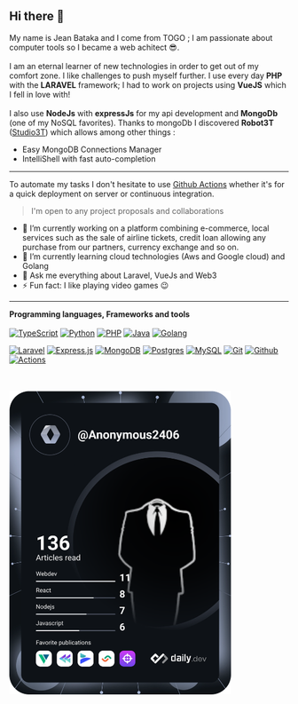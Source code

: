 ## Hi there 👋
My name is Jean Bataka and I come from TOGO <TG> ; I am passionate about computer tools so I became a web achitect 😎.<br />
<br />
I am an eternal learner of new technologies in order to get out of my comfort zone. I like challenges to push myself further. I use every day **PHP** with the **LARAVEL** framework;
I had to work on projects using **VueJS** which I fell in love with!<br />
<br />
I also use **NodeJs** with **expressJs** for my api development and **MongoDb** (one of my NoSQL favorites).
Thanks to mongoDb I discovered **Robot3T** ([Studio3T](https://robomongo.org/)) which allows among other things : 
- Easy MongoDB Connections Manager
- IntelliShell with fast auto-completion
---
To automate my tasks I don't hesitate to use [Github Actions](https://github.com/features/actions) whether it's for a quick deployment on server or continuous integration.

> I'm open to any project proposals and collaborations

- 🔭 I’m currently working on a platform combining e-commerce, local services such as the sale of airline tickets, credit loan allowing any purchase from our partners, currency exchange and so on.
- 🌱 I’m currently learning cloud technologies (Aws and Google cloud) and Golang
- 💬 Ask me everything about Laravel, VueJs and Web3
- ⚡ Fun fact: I like playing video games 😉
---
**Programming languages, Frameworks and tools**<br />
<br />
[![TypeScript](https://camo.githubusercontent.com/ee71fcc1aa3d059265517741dffc4161922fd744377e7a5f07c43381d0aa9aac/68747470733a2f2f696d672e736869656c64732e696f2f62616467652f747970657363726970742d2532333030374143432e7376673f7374796c653d666f722d7468652d6261646765266c6f676f3d74797065736372697074266c6f676f436f6c6f723d7768697465)](https://camo.githubusercontent.com/ee71fcc1aa3d059265517741dffc4161922fd744377e7a5f07c43381d0aa9aac/68747470733a2f2f696d672e736869656c64732e696f2f62616467652f747970657363726970742d2532333030374143432e7376673f7374796c653d666f722d7468652d6261646765266c6f676f3d74797065736372697074266c6f676f436f6c6f723d7768697465) [![Python](https://camo.githubusercontent.com/767699e01d51fa0df55e4fe05bdd16a806a95690d6235bf3627997883692e93a/68747470733a2f2f696d672e736869656c64732e696f2f62616467652f707974686f6e2d2532333134333534432e7376673f7374796c653d666f722d7468652d6261646765266c6f676f3d707974686f6e266c6f676f436f6c6f723d79656c6c6f77)](https://camo.githubusercontent.com/767699e01d51fa0df55e4fe05bdd16a806a95690d6235bf3627997883692e93a/68747470733a2f2f696d672e736869656c64732e696f2f62616467652f707974686f6e2d2532333134333534432e7376673f7374796c653d666f722d7468652d6261646765266c6f676f3d707974686f6e266c6f676f436f6c6f723d79656c6c6f77)  [![PHP](https://camo.githubusercontent.com/b7e290d2aeff9829bba45e897265ceebd34b25f6f7efba4b08e1b23cfe0815e7/68747470733a2f2f696d672e736869656c64732e696f2f62616467652f7068702d2532333737374242342e7376673f7374796c653d666f722d7468652d6261646765266c6f676f3d706870266c6f676f436f6c6f723d7768697465)](https://camo.githubusercontent.com/b7e290d2aeff9829bba45e897265ceebd34b25f6f7efba4b08e1b23cfe0815e7/68747470733a2f2f696d672e736869656c64732e696f2f62616467652f7068702d2532333737374242342e7376673f7374796c653d666f722d7468652d6261646765266c6f676f3d706870266c6f676f436f6c6f723d7768697465)  [![Java](https://camo.githubusercontent.com/0b03dedb311bfd50f76450678dbdc8ddab837d9f3c3be0761199ade5005f2f1a/68747470733a2f2f696d672e736869656c64732e696f2f62616467652f6a6176612d2532334533344632362e7376673f7374796c653d666f722d7468652d6261646765266c6f676f3d6a617661266c6f676f436f6c6f723d7768697465)](https://camo.githubusercontent.com/0b03dedb311bfd50f76450678dbdc8ddab837d9f3c3be0761199ade5005f2f1a/68747470733a2f2f696d672e736869656c64732e696f2f62616467652f6a6176612d2532334533344632362e7376673f7374796c653d666f722d7468652d6261646765266c6f676f3d6a617661266c6f676f436f6c6f723d7768697465)  [![Golang](https://camo.githubusercontent.com/3f3a2cf1f383f0c33fb6047d87a7e9e500ac5cd68bf979137e63648a214babe5/68747470733a2f2f696d672e736869656c64732e696f2f62616467652f676f6c616e672d2532333030374143432e7376673f7374796c653d666f722d7468652d6261646765266c6f676f3d676f266c6f676f436f6c6f723d6461726b)](https://camo.githubusercontent.com/3f3a2cf1f383f0c33fb6047d87a7e9e500ac5cd68bf979137e63648a214babe5/68747470733a2f2f696d672e736869656c64732e696f2f62616467652f676f6c616e672d2532333030374143432e7376673f7374796c653d666f722d7468652d6261646765266c6f676f3d676f266c6f676f436f6c6f723d6461726b)

[![Laravel](https://camo.githubusercontent.com/85b8858163097e34c31ef8eeda533e1fa18be0ec8ce58f494b6b5cedc2f27196/68747470733a2f2f696d672e736869656c64732e696f2f62616467652f6c61726176656c2d2532334646324432302e7376673f7374796c653d666f722d7468652d6261646765266c6f676f3d6c61726176656c266c6f676f436f6c6f723d7768697465)](https://camo.githubusercontent.com/85b8858163097e34c31ef8eeda533e1fa18be0ec8ce58f494b6b5cedc2f27196/68747470733a2f2f696d672e736869656c64732e696f2f62616467652f6c61726176656c2d2532334646324432302e7376673f7374796c653d666f722d7468652d6261646765266c6f676f3d6c61726176656c266c6f676f436f6c6f723d7768697465) [![Express.js](https://camo.githubusercontent.com/8286a45a106e1a3c07489f83a38159981d888518a740b59c807ffc1b7b1e2f7b/68747470733a2f2f696d672e736869656c64732e696f2f62616467652f657870726573732e6a732d2532333430346435392e7376673f7374796c653d666f722d7468652d6261646765266c6f676f3d65787072657373266c6f676f436f6c6f723d253233363144414642)](https://camo.githubusercontent.com/8286a45a106e1a3c07489f83a38159981d888518a740b59c807ffc1b7b1e2f7b/68747470733a2f2f696d672e736869656c64732e696f2f62616467652f657870726573732e6a732d2532333430346435392e7376673f7374796c653d666f722d7468652d6261646765266c6f676f3d65787072657373266c6f676f436f6c6f723d253233363144414642)  [![MongoDB](https://camo.githubusercontent.com/c839570bc71901106b11b8411d9277a6a8356a9431e4a16d6c26db82caab7d62/68747470733a2f2f696d672e736869656c64732e696f2f62616467652f4d6f6e676f44422d2532333465613934622e7376673f7374796c653d666f722d7468652d6261646765266c6f676f3d6d6f6e676f6462266c6f676f436f6c6f723d7768697465)](https://camo.githubusercontent.com/c839570bc71901106b11b8411d9277a6a8356a9431e4a16d6c26db82caab7d62/68747470733a2f2f696d672e736869656c64732e696f2f62616467652f4d6f6e676f44422d2532333465613934622e7376673f7374796c653d666f722d7468652d6261646765266c6f676f3d6d6f6e676f6462266c6f676f436f6c6f723d7768697465)  [![Postgres](https://camo.githubusercontent.com/29e7fc6c62f61f432d3852fbfa4190ff07f397ca3bde27a8196bcd5beae3ff77/68747470733a2f2f696d672e736869656c64732e696f2f62616467652f706f7374677265732d2532333331363139322e7376673f7374796c653d666f722d7468652d6261646765266c6f676f3d706f737467726573716c266c6f676f436f6c6f723d7768697465)](https://camo.githubusercontent.com/29e7fc6c62f61f432d3852fbfa4190ff07f397ca3bde27a8196bcd5beae3ff77/68747470733a2f2f696d672e736869656c64732e696f2f62616467652f706f7374677265732d2532333331363139322e7376673f7374796c653d666f722d7468652d6261646765266c6f676f3d706f737467726573716c266c6f676f436f6c6f723d7768697465)  [![MySQL](https://camo.githubusercontent.com/0313911f6cc5adfc3923a6610b0534a0593af83dadccfa77e375dfcabf9eb5c1/68747470733a2f2f696d672e736869656c64732e696f2f62616467652f6d7973716c2d2532334630353033332e7376673f7374796c653d666f722d7468652d6261646765266c6f676f3d706f737467726573716c266c6f676f436f6c6f723d7768697465)](https://camo.githubusercontent.com/0313911f6cc5adfc3923a6610b0534a0593af83dadccfa77e375dfcabf9eb5c1/68747470733a2f2f696d672e736869656c64732e696f2f62616467652f6d7973716c2d2532334630353033332e7376673f7374796c653d666f722d7468652d6261646765266c6f676f3d706f737467726573716c266c6f676f436f6c6f723d7768697465)  [![Git](https://camo.githubusercontent.com/ec0d32e85caf4723d5182a75338c89f85a2c3679aed0c46c9ee9fd1c8dc2a316/68747470733a2f2f696d672e736869656c64732e696f2f62616467652f6769742d2532334630353033332e7376673f7374796c653d666f722d7468652d6261646765266c6f676f3d676974266c6f676f436f6c6f723d7768697465)](https://camo.githubusercontent.com/ec0d32e85caf4723d5182a75338c89f85a2c3679aed0c46c9ee9fd1c8dc2a316/68747470733a2f2f696d672e736869656c64732e696f2f62616467652f6769742d2532334630353033332e7376673f7374796c653d666f722d7468652d6261646765266c6f676f3d676974266c6f676f436f6c6f723d7768697465)  [![Github](https://camo.githubusercontent.com/f6d50128cb007f85916b7a899da5d94f654dce35a37331c8d28573aef46f4274/68747470733a2f2f696d672e736869656c64732e696f2f62616467652f6769746875622d2532333132313031312e7376673f7374796c653d666f722d7468652d6261646765266c6f676f3d676974687562266c6f676f436f6c6f723d7768697465)](https://camo.githubusercontent.com/f6d50128cb007f85916b7a899da5d94f654dce35a37331c8d28573aef46f4274/68747470733a2f2f696d672e736869656c64732e696f2f62616467652f6769746875622d2532333132313031312e7376673f7374796c653d666f722d7468652d6261646765266c6f676f3d676974687562266c6f676f436f6c6f723d7768697465)  [![Actions](https://camo.githubusercontent.com/ab0162d43b2780ea6f028275ec59df2cf9f5128b478e379de86926a9c52bf556/68747470733a2f2f696d672e736869656c64732e696f2f62616467652f676974687562616374696f6e732d2532333236373145352e7376673f7374796c653d666f722d7468652d6261646765266c6f676f3d676974687562616374696f6e73266c6f676f436f6c6f723d7768697465)](https://camo.githubusercontent.com/ab0162d43b2780ea6f028275ec59df2cf9f5128b478e379de86926a9c52bf556/68747470733a2f2f696d672e736869656c64732e696f2f62616467652f676974687562616374696f6e732d2532333236373145352e7376673f7374796c653d666f722d7468652d6261646765266c6f676f3d676974687562616374696f6e73266c6f676f436f6c6f723d7768697465) 

<br />
<br />
<a href="https://app.daily.dev/Anonymous2406"><img src="https://github.com/jeanbataka/jeanbataka/blob/main/devcard.svg" width="400" alt="Jean Bataka's Dev Card"/></a>


<!--
**jeanbataka/jeanbataka** is a ✨ _special_ ✨ repository because its `README.md` (this file) appears on your GitHub profile.

Here are some ideas to get you started:


-->
